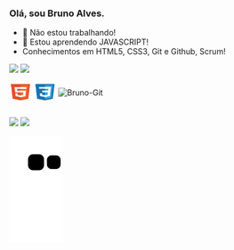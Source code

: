 ### Olá, sou Bruno Alves.

- 🔭 Não estou trabalhando!
- 🌱 Estou aprendendo JAVASCRIPT!
- Conhecimentos em HTML5, CSS3, Git e Github, Scrum!

<div>
  <img height="180em" src="https://github-readme-stats.vercel.app/api?username=Bruno-AlvesBR&show_icons=true&theme=dark&include_all_commits=true&count_private=true"/>
  <img height="180em" src="https://github-readme-stats.vercel.app/api/top-langs/?username=Bruno-AlvesBR&layout=compact&langs_count=16&theme=dark"/> 
</div>
  
<div style="display: inline_block">
  <br>
  <img align="center" alt="Bruno-HTML" height="30" width="40" src="https://raw.githubusercontent.com/devicons/devicon/master/icons/html5/html5-original.svg">
  <img align="center" alt="Bruno-CSS" height="30" width="40" src="https://raw.githubusercontent.com/devicons/devicon/master/icons/css3/css3-original.svg">
  <img align="center" alt="Bruno-Git" height="32" width="55" src="https://img.shields.io/badge/Git-black?style=for-the-badge&logo=Git&logoColor=orange">
</div>
  
##
  
<div>
  <a href = "mailto:brunoph.faces12@gmail.com"><img height='30px' src="https://img.shields.io/badge/Gmail-D14836?style=for-the-badge&logo=gmail&logoColor=white" target="_blank"></a>
  <a href="https://www.linkedin.com/in/bruno-alves-0bbbb5202/" target="_blank"><img border-radius='0px' height='30px' src="https://img.shields.io/badge/-LinkedIn-%230077B5?style=for-the badge&logo=linkedin&logoColor=white" target="_blank"></a>   
</div>

![Snake animation](https://github.com/Bruno-AlvesBR/Bruno-AlvesBR/blob/output/github-contribution-grid-snake.svg)
